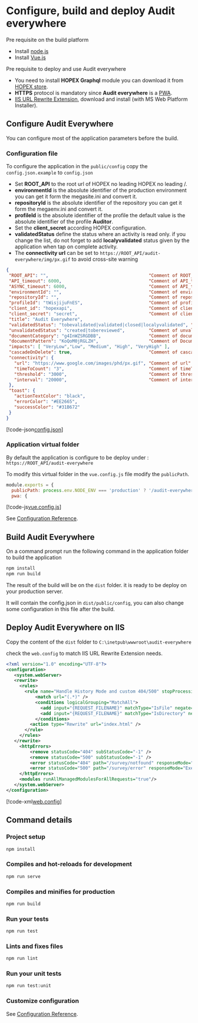 # Configure, build and deploy **Audit everywhere**

Pre requisite on the build platform

- Install [node.js](https://nodejs.org/en/download/)
- Install [Vue.js](https://cli.vuejs.org/guide/installation.html)

Pre requisite to deploy and use Audit everywhere

- You need to install **HOPEX Graphql** module you can download it from [HOPEX store](https://community.mega.com/t5/HOPEX-Store/GraphQL-REST-API/td-p/21381).
- **HTTPS** protocol is mandatory since **Audit everywhere** is a [PWA](https://developers.google.com/web/ilt/pwa/introduction-to-progressive-web-app-architectures).
- [IIS URL Rewrite Extension](https://www.iis.net/downloads/microsoft/url-rewrite), download and install (with MS Web Platform Installer).

## Configure Audit Everywhere

You can configure most of the application parameters before the build.

### Configuration file

To configure the application in the `public/config` copy the `config.json.example` to `config.json`

- Set **ROOT_API** to the root url of HOPEX no leading HOPEX no leading /.
- **environmentId** is the absolute identifier of the production environment you can get it form the megasite.ini and convert it.
- **repositoryId** is the absolute identifier of the repository you can get it form the megaenv.ini and convert it.
- **profileId** is the absolute identifier of the profile the default value is the absolute identifier of the profile **Auditor**.
- Set the **client_secret** according HOPEX configuration.
- **validatedStatus** define the status where an activity is read only.
if you change the list, do not forget to add **localyvalidated** status given by the application when tap on complete activity.
- The **connectivity url** can be set to `https://ROOT_API/audit-everywhere/img/px.gif` to avoid cross-site warning

 ```json
{
  "ROOT_API": "",                                      "Comment of ROOT_API":     " root url of HOPEX no leading HOPEX no leading /",
  "API_timeout": 6000,                                 "Comment of API_timeout":  " Limit of time in ms, where the application switches to offline mode 0 will ignore",
  "ASYNC_timeout": 6000,                               "Comment of API_timeout":  " Limit of time in ms, where the API waits to give a response or a job ID",
  "environmentId": "",                                 "Comment of environmentId":" Absolute identifier of the environment see megasite.ini and convert it",
  "repositoryId": "",                                  "Comment of repositoryId": " Absolute identifier of the repository  see megaenv.ini and convert it",
  "profileId": "tWisjijuFnES",                         "Comment of profileId":    " Absolute identifier of the Auditor profile",
  "client_id": "hopexapi",                             "Comment of client_id":    " Authentication Client Id",
  "client_secret": "secret",                           "Comment of client_secret":" Authentication Client secret Set the secret of hopexapi check HOPEX configuration",
  "title": "Audit Everywhere",
  "validatedStatus": "tobevalidated|validated|closed|localyvalidated", "Comment of validatedStatus":" Values to be separated by the '|' character, localyvalidated manage the local completion",
  "unvalidatedStatus": "created|tobereviewed",         "Comment of unvalidatedStatus":" Values to be separated by the '|' character",
  "documentCategory": "g4InWZSRGDBB",                  "Comment of documentCategory":  "IdAbs of document Category: audit evidences",
  "documentPattern": "KoQoM0jRGLZH",                   "Comment of DocumentPattern":   "IdAbs of document Pattern: audit evidences",
  "impacts": [ "VeryLow","Low", "Medium", "High", "VeryHigh" ],
  "cascadeOnDelete": true,                             "Comment of cascadeOnDelete": "Either delete operation should work in cascade or not",
  "connectivity": {
    "url": "https://www.google.com/images/phd/px.gif", "Comment of url":         "URL to ping in order to determine the network connectivity",
    "timeToCount": "3",                                "Comment of timeToCount": "The number of time we repeat the operation",
    "threshold": "3000",                               "Comment of threshold":   "The threshold at which we decide to be offline",
    "interval": "20000",                               "Comment of interval":    "The time between each repetition"
  },
  "toast": {
    "actionTextColor": "black",
    "errorColor": "#EE2665",
    "successColor": "#31B672"
  }
}
 ```

[!code-json[config.json](../public/config/config.json.example)]

### Application virtual folder

By default the application is configure to be deploy under : `https://ROOT_API/audit-everywhere`

To modify this virtual folder in the  `vue.config.js` file modify the `publicPath`.

```js
module.exports = {
  publicPath: process.env.NODE_ENV === 'production' ? '/audit-everywhere/' : '/HOPEX-audit-mission/',
  pwa: {
```

[!code-js[vue.config.js](../vue.config.js)]

See [Configuration Reference](https://cli.vuejs.org/config).

## Build Audit Everywhere

On a command prompt run the following command in the application folder to build the application

```powershell
npm install
npm run build
```

The result of the build will be on the `dist` folder. it is ready to be deploy on your production server.

It will contain the config.json in `dist/public/config`, you can also change some configuration in this file after the build.

## Deploy Audit Everywhere on IIS  

Copy the content of the `dist` folder to `C:\inetpub\wwwroot\audit-everywhere`

check the `web.config` to match IIS URL Rewrite Extension needs.

 ```xml
<?xml version="1.0" encoding="UTF-8"?>
<configuration>
    <system.webServer>
    <rewrite>
      <rules>
        <rule name="Handle History Mode and custom 404/500" stopProcessing="true">
            <match url="(.*)" />
            <conditions logicalGrouping="MatchAll">
              <add input="{REQUEST_FILENAME}" matchType="IsFile" negate="true" />
              <add input="{REQUEST_FILENAME}" matchType="IsDirectory" negate="true" />
            </conditions>
          <action type="Rewrite" url="index.html" />
        </rule>
      </rules>
    </rewrite>
      <httpErrors>
          <remove statusCode="404" subStatusCode="-1" />
          <remove statusCode="500" subStatusCode="-1" />
          <error statusCode="404" path="/survey/notfound" responseMode="ExecuteURL" />
          <error statusCode="500" path="/survey/error" responseMode="ExecuteURL" />
      </httpErrors>
      <modules runAllManagedModulesForAllRequests="true"/>
    </system.webServer>
</configuration>
```

[!code-xml[web.config](..\public\web.config)]

## Command details

### Project setup

```bash
npm install
```

### Compiles and hot-reloads for development

```bash
npm run serve
```

### Compiles and minifies for production

```bash
npm run build
```

### Run your tests

```bash
npm run test
```

### Lints and fixes files

```bash
npm run lint
```

### Run your unit tests

```bash
npm run test:unit
```

### Customize configuration

See [Configuration Reference](https://cli.vuejs.org/config/).
